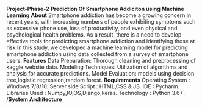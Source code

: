 **Project-Phase-2**
**Prediction Of Smartphone Addiciton using Machine Learning**
**About**
Smartphone addiction has become a growing concern in recent years, with increasing numbers of people exhibiting symptoms such as excessive phone use, loss of productivity, and even physical and psychological health problems. As a result, there is a need to develop effective tools for predicting smartphone addiction and identifying those at risk.In this study, we developed a machine learning model for predicting smartphone addiction using data collected from a survey of smartphone users.
**Features**
Data Preparation: Thorough cleaning and preprocessing of kaggle website data.
Modeling Techniques: Utilization of algorithms and analysis for accurate predictions.
Model Evaluation: models using decision tree,logistic regression,random forest.
**Requirements**
Operating System   : Windows 7/8/10.
Server side Script : HTML,CSS & JS.
IDE                : Pycharm.
Libraries Used     : Numpy,IO,OS,Django,keras.
Technology         : Python 3.6+.
/**System Architecture**

